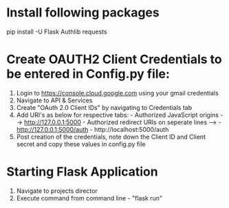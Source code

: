# Install following packages
pip install -U Flask Authlib requests

# Create OAUTH2 Client Credentials to be entered in Config.py file:
1. Login to https://console.cloud.google.com using your gmail credentials
2. Navigate to API & Services
3. Create "OAuth 2.0 Client IDs" by navigating to Credentials tab
4. Add URI's as below for respective tabs:
        - Authorized JavaScript origins --> http://127.0.0.1:5000
        - Authorized redirect URIs on seperate lines --> 
              - http://127.0.0.1:5000/auth
              - http://localhost:5000/auth
5. Post creation of the credentials, note down the Client ID and Client secret and copy these values in config.py file

# Starting Flask Application
1. Navigate to projects director
2. Execute command from command line - "flask run"

